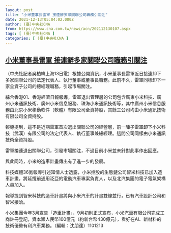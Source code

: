 ```yaml
---
layout: post
title: "小米董事長雷軍 接連辭多家關聯公司職務引關注"
date: 2021-12-13T05:04:02.000Z
author: (臺)中央社CNA
from: https://www.cna.com.tw/news/acn/202112130107.aspx
tags: [ (臺)中央社CNA ]
categories: [ (臺)中央社CNA ]
---
```

<!--1639371842000-->
[小米董事長雷軍 接連辭多家關聯公司職務引關注](https://www.cna.com.tw/news/acn/202112130107.aspx)
------

<div>
<div></div><div><p>（中央社記者吳柏緯上海13日電）根據公開資訊，小米董事長雷軍近日接連卸下多家關聯公司的法定代表人、執行董事或董事長職務。此前不久，雷軍同樣卸下一家全資子公司的總經理職務，引起市場關注。</p><p>綜合香港01、香港經濟日報報導，雷軍退出管理層的公司包含廣東小米科技、廣州小米通訊技術、廣州小米信息服務、珠海小米通訊技術等，其中廣州小米信息服務由北京小米移動軟件（軟體）有限公司全資持股，其餘三公司均由小米通訊技術有限公司全資持股。</p><p>報導提到，這不是近期雷軍首次退出關聯公司的經營層，前一陣子雷軍卸下小米科技（武漢）有限公司的法定代表人、執行董事兼總經理。這間公司同樣由小米通訊技術全資持股。</p><p>雷軍接連退出關聯公司，引發市場關注，不過目前小米並未針對此事作出回應。</p><p>與此同時，小米的造車計畫傳出有了進一步的發展。</p><p>科技媒體36氪報導引述知情人士透露，小米控股的生態鏈公司智米科技已加入造車計畫，將延攬前通用泛亞的電動汽車專案負責人，以及北汽集團的電子電氣架構人員加入。</p><p>報導提到智米科技的造車計畫將與小米汽車的計畫雙線並行，已有汽車設計公司和智米接洽。</p><p>小米集團今年3月宣告「造車計畫」，9月初則正式宣布，小米汽車有限公司完成工商註冊登記，資本額人民幣100億元（約新台幣430億元），看好在AI、新材料的技術優勢有利汽車業務。（編輯：沈朋達）1101213</p></div>
</div>
